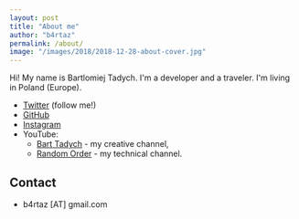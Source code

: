 ```yaml
---
layout: post
title: "About me"
author: "b4rtaz"
permalink: /about/
image: "/images/2018/2018-12-28-about-cover.jpg"
---
```


Hi! My name is Bartlomiej Tadych. I'm a developer and a traveler. I'm living in Poland (Europe).

* [Twitter](https://twitter.com/b4rtaz) (follow me!)
* [GitHub](https://github.com/b4rtaz)
* [Instagram](https://www.instagram.com/b4rtaz/)
* YouTube:
	* [Bart Tadych](https://www.youtube.com/channel/UCXjazqTpBAXQ2hTgQkjK6og) - my creative channel,
	* [Random Order](https://www.youtube.com/channel/UCgYfj3XidPxv7kWbxAIKk6g) - my technical channel.

## Contact

* b4rtaz [AT] gmail.com
